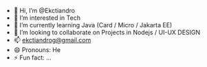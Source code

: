 - 👋 Hi, I’m @Ekctiandro
- 👀 I’m interested in Tech
- 🌱 I’m currently learning Java (Card / Micro / Jakarta EE)
- 💞️ I’m looking to collaborate on Projects in Nodejs / UI-UX DESIGN
- 📫 ekctiandrog@gmail.com
- 😄 Pronouns: He
- ⚡ Fun fact: ...

<!---
Cw-foundation/Cw-foundation is a ✨ special ✨ repository because its `README.md` (this file) appears on your GitHub profile.
You can click the Preview link to take a look at your changes.
--->
